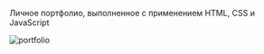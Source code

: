 Личное портфолио, выполненное с применением HTML, CSS и JavaScript

![portfolio](https://github.com/user-attachments/assets/60bab2e6-2338-404c-8dfe-8e85c33c94f9)
